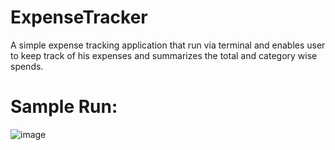 # ExpenseTracker
A simple expense tracking application that run via terminal and enables user to keep track of his expenses and summarizes the total and category wise spends. 

# Sample Run:
![image](https://github.com/prateeksngh5/ExpenseTracker/assets/63698993/06db9fca-d0d0-4e09-a661-bd686f737b4b)
